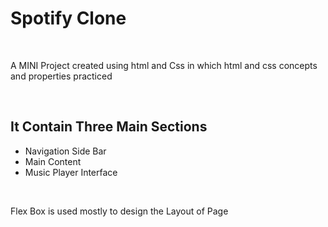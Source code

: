 <h1>Spotify Clone</h1>
<br />
<p>
  A MINI Project created using html and Css in which html and css concepts and
  properties practiced
</p>

<br />

<h2>It Contain Three Main Sections</h2>

<ul>
  <li>Navigation Side Bar</li>
  <li>Main Content</li>
  <li>Music Player Interface</li>
</ul>

<br />

<p>Flex Box is used mostly to design the Layout of Page</p>
